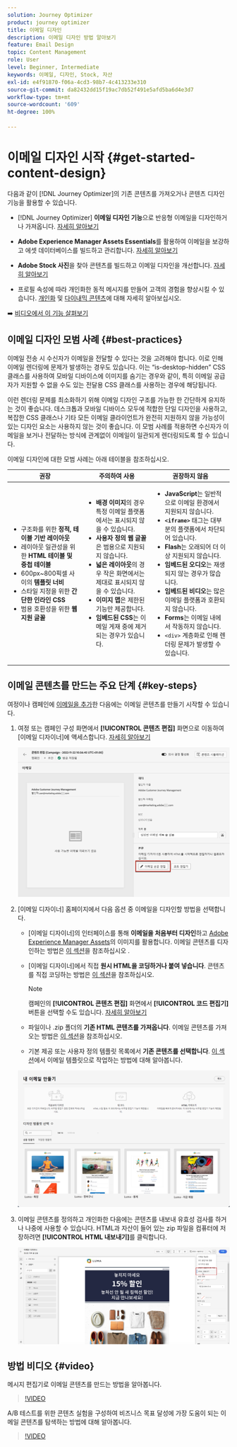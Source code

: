 ```yaml
---
solution: Journey Optimizer
product: journey optimizer
title: 이메일 디자인
description: 이메일 디자인 방법 알아보기
feature: Email Design
topic: Content Management
role: User
level: Beginner, Intermediate
keywords: 이메일, 디자인, Stock, 자산
exl-id: e4f91870-f06a-4cd3-98b7-4c413233e310
source-git-commit: da82432dd15f19ac7db52f491e5afd5ba6d4e3d7
workflow-type: tm+mt
source-wordcount: '609'
ht-degree: 100%

---
```


# 이메일 디자인 시작 {#get-started-content-design}

다음과 같이 [!DNL Journey Optimizer]의 기존 콘텐츠를 가져오거나 콘텐츠 디자인 기능을 활용할 수 있습니다.

* [!DNL Journey Optimizer] **이메일 디자인 기능**&#x200B;으로 반응형 이메일을 디자인하거나 가져옵니다. [자세히 알아보기](content-from-scratch.md)

* **Adobe Experience Manager Assets Essentials**&#x200B;를 활용하여 이메일을 보강하고 에셋 데이터베이스를 빌드하고 관리합니다. [자세히 알아보기](../integrations/assets.md)

* **Adobe Stock 사진**&#x200B;을 찾아 콘텐츠를 빌드하고 이메일 디자인을 개선합니다. [자세히 알아보기](../integrations/stock.md)

* 프로필 속성에 따라 개인화한 동적 메시지를 만들어 고객의 경험을 향상시킬 수 있습니다. [개인화](../personalization/personalize.md) 및 [다이내믹 콘텐츠](../personalization/get-started-dynamic-content.md)에 대해 자세히 알아보십시오.

➡️ [비디오에서 이 기능 살펴보기](#video)

## 이메일 디자인 모범 사례 {#best-practices}

이메일 전송 시 수신자가 이메일을 전달할 수 있다는 것을 고려해야 합니다. 이로 인해 이메일 렌더링에 문제가 발생하는 경우도 있습니다. 이는 “is-desktop-hidden” CSS 클래스를 사용하여 모바일 디바이스에 이미지를 숨기는 경우와 같이, 특히 이메일 공급자가 지원할 수 없을 수도 있는 전달용 CSS 클래스를 사용하는 경우에 해당됩니다.

이런 렌더링 문제를 최소화하기 위해 이메일 디자인 구조를 가능한 한 간단하게 유지하는 것이 좋습니다. 데스크톱과 모바일 디바이스 모두에 적합한 단일 디자인을 사용하고, 복잡한 CSS 클래스나 기타 모든 이메일 클라이언트가 완전히 지원하지 않을 가능성이 있는 디자인 요소는 사용하지 않는 것이 좋습니다. 이 모범 사례를 적용하면 수신자가 이메일을 보거나 전달하는 방식에 관계없이 이메일이 일관되게 렌더링되도록 할 수 있습니다.

이메일 디자인에 대한 모범 사례는 아래 테이블을 참조하십시오.

| 권장 | 주의하여 사용 | 권장하지 않음 |
|-|-|-|
| <ul><li>구조화를 위한 <b>정적, 테이블 기반 레이아웃</b></li> <li>레이아웃 일관성을 위한 <b>HTML 테이블 및 중첩 테이블</b></li> <li>600px~800픽셀 사이의 <b>템플릿 너비</b> </li> <li>스타일 지정을 위한 <b>간단한 인라인 CSS</b> </li> <li>범용 호환성을 위한 <b>웹 지원 글꼴</b></li> | <ul><li><b>배경 이미지</b>의 경우 특정 이메일 플랫폼에서는 표시되지 않을 수 있습니다.</li><li><b>사용자 정의 웹 글꼴</b>은 범용으로 지원되지 않습니다.</li><li><b>넓은 레이아웃</b>의 경우 작은 화면에서는 제대로 표시되지 않을 수 있습니다.</li><li><b>이미지 맵</b>은 제한된 기능만 제공합니다.</li><li><b>임베드된 CSS</b>는 이메일 게재 중에 제거되는 경우가 있습니다.</li> | <ul><li><b>JavaScript</b>는 일반적으로 이메일 환경에서 지원되지 않습니다.</li> <li> <b>`<iframe>`</b> 태그는 대부분의 플랫폼에서 차단되어 있습니다. </li> <li><b>Flash</b>는 오래되어 더 이상 지원되지 않습니다.</li> <li><b>임베드된 오디오</b>는 재생되지 않는 경우가 많습니다.</li> <li><b>임베드된 비디오</b>는 많은 이메일 플랫폼과 호환되지 않습니다.</li> <li> <b>Forms</b>는 이메일 내에서 작동하지 않습니다.</li> <li> `<div>` 계층화로 인해 렌더링 문제가 발생할 수 있습니다.</li> |

## 이메일 콘텐츠를 만드는 주요 단계 {#key-steps}

여정이나 캠페인에 [이메일을 추가](create-email.md)한 다음에는 이메일 콘텐츠를 만들기 시작할 수 있습니다.

1. 여정 또는 캠페인 구성 화면에서 **[!UICONTROL 콘텐츠 편집]** 화면으로 이동하여 [이메일 디자이너]에 액세스합니다. [자세히 알아보기](create-email.md#define-email-content)

   ![](assets/email_designer_edit_email_body.png)

1. [이메일 디자이너] 홈페이지에서 다음 옵션 중 이메일을 디자인할 방법을 선택합니다.

   * [이메일 디자이너]의 인터페이스를 통해 **이메일을 처음부터 디자인**&#x200B;하고 [Adobe Experience Manager Assets](../integrations/assets.md)의 이미지를 활용합니다. 이메일 콘텐츠를 디자인하는 방법은 [이 섹션](content-from-scratch.md)을 참조하십시오 .

   * [이메일 디자이너]에서 직접 **원시 HTML을 코딩하거나 붙여 넣습니다**. 콘텐츠를 직접 코딩하는 방법은 [이 섹션](code-content.md)을 참조하십시오.

     >[!NOTE]
     >
     >캠페인의 **[!UICONTROL 콘텐츠 편집]** 화면에서 **[!UICONTROL 코드 편집기]** 버튼을 선택할 수도 있습니다. [자세히 알아보기](create-email.md#define-email-content)

   * 파일이나 .zip 폴더의 **기존 HTML 콘텐츠를 가져옵니다**. 이메일 콘텐츠를 가져오는 방법은 [이 섹션](existing-content.md)을 참조하십시오.

   * 기본 제공 또는 사용자 정의 템플릿 목록에서 **기존 콘텐츠를 선택합니다**. [이 섹션](../email/use-email-templates.md)에서 이메일 템플릿으로 작업하는 방법에 대해 알아봅니다.

   ![](assets/email_designer_create_options.png)

1. 이메일 콘텐츠를 정의하고 개인화한 다음에는 콘텐츠를 내보내 유효성 검사를 하거나 나중에 사용할 수 있습니다. HTML과 자산이 들어 있는 zip 파일을 컴퓨터에 저장하려면 **[!UICONTROL HTML 내보내기]**&#x200B;를 클릭합니다.

   ![](assets/email_designer_export.png)

## 방법 비디오 {#video}

메시지 편집기로 이메일 콘텐츠를 만드는 방법을 알아봅니다.

>[!VIDEO](https://video.tv.adobe.com/v/3416234?captions=kor&quality=12)

A/B 테스트를 위한 콘텐츠 실험을 구성하여 비즈니스 목표 달성에 가장 도움이 되는 이메일 콘텐츠를 탐색하는 방법에 대해 알아봅니다.

>[!VIDEO](https://video.tv.adobe.com/v/3447338?captions=kor)
